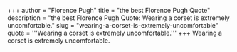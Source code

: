 +++
author = "Florence Pugh"
title = "the best Florence Pugh Quote"
description = "the best Florence Pugh Quote: Wearing a corset is extremely uncomfortable."
slug = "wearing-a-corset-is-extremely-uncomfortable"
quote = '''Wearing a corset is extremely uncomfortable.'''
+++
Wearing a corset is extremely uncomfortable.
